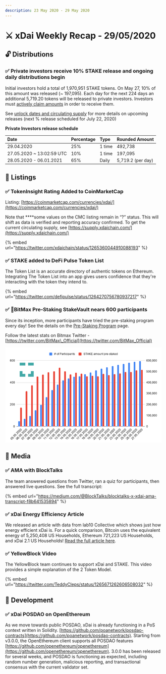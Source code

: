 ```yaml
---
description: 23 May 2020 - 29 May 2020
---
```


# ⚔️ xDai Weekly Recap - 29/05/2020

## 🔓 Distributions

### ✅ Private investors receive 10% STAKE release and ongoing daily distributions begin

Initial investors hold a total of 1,970,951 STAKE tokens. On May 27, 10% of this amount was released \(~ 197,095\). Each day for the next 224 days an additional 5,719.20 tokens will be released to private investors. Investors must [actively claim amounts](../../../for-stakers/stake-token/get-stake/claim-stake.md) in order to receive them.

See [unlock dates and circulating supply](../../../for-stakers/stake-token/stake-token-distribution/unlock-dates-and-circulating-supply.md) for more details on upcoming releases \(next % release scheduled for July 22, 2020\)     

**Private Investors release schedule**

| Date | Percentage | Type | Rounded Amount |
| :--- | :--- | :--- | :--- |
| 29.04.2020 | 25%  | 1 time | 492,738 |
| 27.05.2020 ~ 13:02:59 UTC | 10% | 1 time | 197,095 |
| 28.05.2020 - 06.01.2021 | 65%  | Daily | 5,719.2 \(per day\) |

## 📡 Listings

### ✅ **TokenInsight Rating Added to CoinMarketCap**

Listing: [https://coinmarketcap.com/currencies/xdai/](https://coinmarketcap.com/currencies/xdai/)

Note that ****some values on the CMC listing remain in “?” status. This will shift as data is verified and reporting accuracy confirmed. To get the current circulating supply, see [https://supply.xdaichain.com/](https://supply.xdaichain.com/)

{% embed url="https://twitter.com/xdaichain/status/1265360044910088193" %}

### ✅ **STAKE added to DeFi Pulse Token List**

The Token List is an accurate directory of authentic tokens on Ethereum. Integrating The Token List into an app gives users confidence that they're interacting with the token they intend to.

{% embed url="https://twitter.com/defipulse/status/1264270756780937217" %}

### ✅ 🎉BitMax Pre-Staking StakeVault nears 600 participants

Since its inception, more participants have tried the pre-staking program every day! See the details on the [Pre-Staking Program](pre-staking-program.md) page.

Follow the latest stats on Bitmax Twitter - [https://twitter.com/BitMax\_Official](https://twitter.com/BitMax_Official)

![](../../../.gitbook/assets/chart-4-%20%281%29.png)

## 📰 Media

### ✅ AMA with BlockTalks

The team answered questions from Twitter, ran a quiz for participants, then answered live questions. See the full transcript:

{% embed url="https://medium.com/@BlockTalks/blocktalks-x-xdai-ama-transcript-f8b641535894" %}

### ✅ xDai Energy Efficiency Article

We released an article with data from lab10 Collective which shows just how energy efficient xDai is. For a quick comparison, Bitcoin uses the equivalent energy of 5,250,408 US Households, Ethereum 721,223 US Households, and xDai 2.1 US Households!  [Read the full article here](../xdai-energy-efficiency.md).

### ✅ YellowBlock Video

The YellowBlock team continues to support xDai and STAKE. This video provides a simple explanation of the 2 Token Model.

{% embed url="https://twitter.com/TeddyCleps/status/1265671262606508032" %}

## 🏢 Development

### ✅ xDai POSDAO on OpenEthereum

As we move towards public POSDAO, xDai is already functioning in a PoS context written in Solidity.  [https://github.com/poanetwork/posdao-contracts](https://github.com/poanetwork/posdao-contracts). Starting from v3.0.0, the OpenEthereum client supports all POSDAO features [https://github.com/openethereum/openethereum](https://github.com/openethereum/openethereum). 3.0.0 has been released for several weeks, and POSDAO is functioning as expected, including random number generation, malicious reporting, and transactional consensus with the current validator set. 



